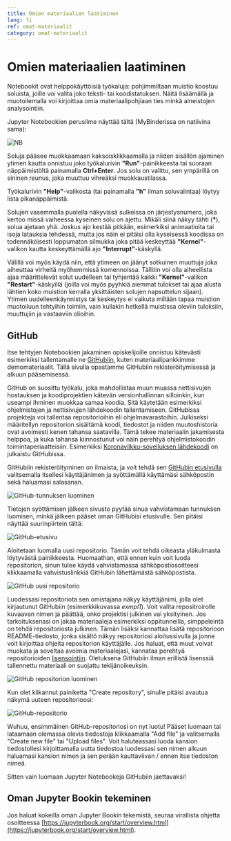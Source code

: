 ```yaml
---
title: Omien materiaalien laatiminen
lang: fi
ref: omat-materiaalit
category: omat-materiaalit
---
```


# Omien materiaalien laatiminen

Notebookit ovat helppokäyttöisiä työkaluja: pohjimmiltaan muistio koostuu soluista, joille voi valita joko teksti- tai koodistatuksen. Näitä lisäämällä ja muotoilemalla voi kirjoittaa omia materiaalipohjiaan ties minkä aineistojen analysointiin.

Jupyter Notebookien perusilme näyttää tältä (MyBinderissa on natiivina sama):

![NB](../assets/img/NBesim.png)

Soluja pääsee muokkaamaan kaksoisklikkaamalla ja niiden sisällön ajaminen ytimen kautta onnistuu joko työkalurivin **"Run"**-painikkeesta tai suoraan näppäimistöltä painamalla **Ctrl+Enter**. Jos solu on valittu, sen ympärillä on sininen reunus, joka muuttuu vihreäksi muokkaustilassa.

Työkalurivin **"Help"**-valikosta (tai painamalla **"h"** ilman soluvalintaa) löytyy lista pikanäppäimistä.

Solujen vasemmalla puolella näkyvissä sulkeissa on järjestysnumero, joka kertoo missä vaiheessa kyseinen solu on ajettu. Mikäli siinä näkyy tähti (**\***), solua ajetaan yhä. Joskus ajo kestää pitkään, esimerkiksi animaatioita tai isoja latauksia tehdessä, mutta jos näin ei pitäisi olla kyseisessä koodissa on todennäköisesti loppumaton silmukka joka pitää keskeyttää **"Kernel"**-valikon kautta keskeyttämällä ajo **"Interrupt"**-käskyllä.

Välillä voi myös käydä niin, että ytimeen on jäänyt sotkuinen muuttuja joka aiheuttaa virheitä myöhemmissä komennoissa. Tällöin voi olla aiheellista ajaa määrittelevät solut uudelleen tai tyhjentää kaikki **"Kernel"**-valikon **"Restart"**-käskyillä (joilla voi myös pyyhkiä aiemmat tulokset tai ajaa alusta lähtien koko muistion kerralla yksittäisten solujen napsuttelun sijaan). Ytimen uudelleenkäynnistys tai keskeytys ei vaikuta millään tapaa muistion muotoiluun tehtyihin toimiin, vain kullakin hetkellä muistissa oleviin tuloksiin, muuttujiin ja vastaaviin olioihin.

## GitHub

Itse tehtyjen Notebookien jakaminen opiskelijoille onnistuu kätevästi esimerkiksi tallentamalle ne [GitHubiin](https://github.com/), kuten materiaalipankkimme demomateriaalit. Tällä sivulla opastamme GitHubiin rekisteröitymisessä ja alkuun pääsemisessä.

GitHub on suosittu työkalu, joka mahdollistaa muun muassa nettisivujen hostauksen ja koodiprojektien kätevän versionhallinnan silloinkin, kun useampi ihminen muokkaa samaa koodia. Sitä käytetään esimerkiksi ohjelmistojen ja nettisivujen lähdekoodin tallentamiseen. GitHubissa projekteja voi tallentaa repositorioihin eli ohjelmavarastoihin. Julkiseksi määritellyn repositorion sisältämä koodi, tiedostot ja niiden muutoshistoria ovat avoimesti kenen tahansa saatavilla. Tämä tekee materiaalin jakamisesta helppoa, ja kuka tahansa kiinnostunut voi näin perehtyä ohjelmistokoodin toimintaperiaatteisiin. Esimerkiksi [Koronavilkku-sovelluksen lähdekoodi](https://github.com/THLfi) on julkaistu GitHubissa.

GitHubiin rekisteröityminen on ilmaista, ja voit tehdä sen [GitHubin etusivulla](https://github.com/) valitsemalla itsellesi käyttäjänimen ja syöttämällä käyttämäsi sähköpostin sekä haluamasi salasanan.

![GitHub-tunnuksen luominen](../assets/img/github-signup.png)

Tietojen syöttämisen jälkeen sivusto pyytää sinua vahvistamaan tunnuksen luomisen, minkä jälkeen pääset oman GitHubisi etusivulle. Sen pitäisi näyttää suurinpiirtein tältä:

![GitHub-etusivu](../assets/img/github-signedin.png)

Aloitetaan luomalla uusi repositorio. Tämän voit tehdä oikeasta yläkulmasta löytyvästä painikkeesta. Huomaathan, että ennen kuin voit luoda repositorion, sinun tulee käydä vahvistamassa sähköpostiosoitteesi klikkaamalla vahvistuslinkkiä GitHubin lähettämästä sähköpostista.

![GitHub uusi repositorio](../assets/img/github-new-repo.png)

Luodessasi repositoriota sen omistajana näkyy käyttäjänimi, jolla olet kirjautunut GitHubiin (esimerkkikuvassa _exmpl1_). Voit valita repositroirolle kuvaavan nimen ja päättää, onko projektisi julkinen vai yksityinen. Jos tarkoituksenasi on jakaa materiaaleja esimerkiksi oppitunneilla, simppeleintä on tehdä repositoriosta julkinen. Tämän lisäksi kannattaa lisätä repositorioon README-tiedosto, jonka sisältö näkyy repositoriosi aloitussivulla ja jonne voit kirjoittaa ohjeita repositorion käyttäjälle. Jos haluat, että muut voivat muokata ja soveltaa avoimia materiaalejasi, kannataa perehtyä repositorioiden [lisensointiin](https://docs.github.com/en/free-pro-team@latest/github/creating-cloning-and-archiving-repositories/licensing-a-repository). Oletuksena GitHubiin ilman erillistä lisenssiä tallennettu materiaali on suojattu tekijänoikeuksin.

![GitHub repositorion luominen](../assets/img/github-create-new-repo.png)

Kun olet klikannut painiketta "Create repository", sinulle pitäisi avautua näkymä uuteen repositorioosi:

![GitHub-repositorio](../assets/img/github-project.png)

Wuhuu, ensimmäinen GitHub-repositoriosi on nyt luotu! Pääset luomaan tai lataamaan olemassa olevia tiedostoja klikkaamalla "Add file" ja valitsemalla "Create new file" tai "Upload files". Voit haluteassasi luoda kansion tiedostollesi kirjoittamalla uutta tiedostoa luodessasi sen nimen alkuun haluamasi kansion nimen ja sen perään kauttaviivan / ennen itse tiedoston nimeä.

Sitten vain luomaan Jupyter Notebookeja GitHubiin jaettavaksi!


## Oman Jupyter Bookin tekeminen

Jos haluat kokeilla oman Jupyter Bookin tekemistä, seuraa virallista ohjetta osoitteessa [https://jupyterbook.org/start/overview.html](https://jupyterbook.org/start/overview.html).
